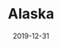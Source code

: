 ---
layout: location-page
date: 2019-12-31
tags:
  - alaska
title: Alaska
stateAbbr: AK
url: "http://dhss.alaska.gov/dph/Epi/id/Pages/COVID-19/default.aspx"
urlTitle: "dhss.alaska.gov"
---
